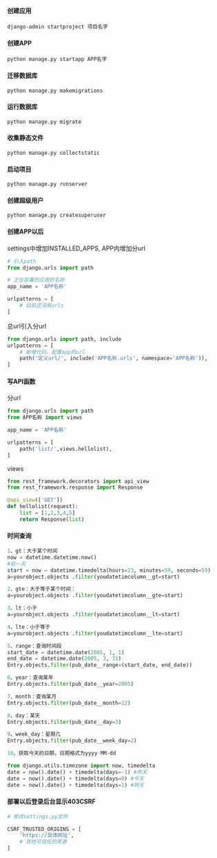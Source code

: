 #### 创建应用
`django-admin startproject 项目名字`
#### 创建APP
`python manage.py startapp APP名字`
#### 迁移数据库
`python manage.py makemigrations`
#### 运行数据库
`python manage.py migrate`
#### 收集静态文件
`python manage.py collectstatic`
#### 启动项目
`python manage.py runserver`
#### 创建超级用户
`python manage.py createsuperuser`
#### 创建APP以后
settings中增加INSTALLED_APPS,
APP内增加分url
```python
# 引入path
from django.urls import path

# 正在部署的应用的名称
app_name = 'APP名称'

urlpatterns = [
    # 目前还没有urls
]
```
总url引入分url
```python
from django.urls import path, include
urlpatterns = [
    # 新增代码，配置app的url
    path('定义url/', include('APP名称.urls', namespace='APP名称')),
]
```
#### 写API函数
分url
```python
from django.urls import path
from APP名称 import views

app_name = 'APP名称'

urlpatterns = [
    path('list/',views.hellolist),
]
```
views
```python
from rest_framework.decorators import api_view
from rest_framework.response import Response

@api_view(['GET'])
def hellolist(request):
    list = [1,2,3,4,5]
    return Response(list)
```

#### 时间查询
```python
1、gt：大于某个时间
now = datetime.datetime.now()
#前一天
start = now – datetime.timedelta(hours=23, minutes=59, seconds=59)
a=yourobject.objects .filter(youdatetimcolumn__gt=start)

2、gte：大于等于某个时间：
a=yourobject.objects .filter(youdatetimcolumn__gte=start)

3、lt：小于
a=yourobject.objects .filter(youdatetimcolumn__lt=start)

4、lte：小于等于
a=yourobject.objects .filter(youdatetimcolumn__lte=start)

5、range：查询时间段
start_date = datetime.date(2005, 1, 1)
end_date = datetime.date(2005, 3, 31)
Entry.objects.filter(pub_date__range=(start_date, end_date))

6、year：查询某年
Entry.objects.filter(pub_date__year=2005)

7、month：查询某月
Entry.objects.filter(pub_date__month=12)

8、day：某天
Entry.objects.filter(pub_date__day=3)

9、week_day：星期几
Entry.objects.filter(pub_date__week_day=2)

10、获取今天的日期，日期格式为yyyy-MM-dd

from django.utils.timezone import now, timedelta
date = now().date() + timedelta(days=-1) #昨天
date = now().date() + timedelta(days=0) #今天
date = now().date() + timedelta(days=1) #明天
```

#### 部署以后登录后台显示403CSRF
```python
# 修改settings.py文件

CSRF_TRUSTED_ORIGINS = [
    'https://具体网址',
    # 其他可信任的来源
]

```
